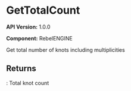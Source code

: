 # GetTotalCount

**API Version:** 1.0.0

**Component:** RebelENGINE

Get total number of knots including multiplicities

## Returns

: Total knot count

